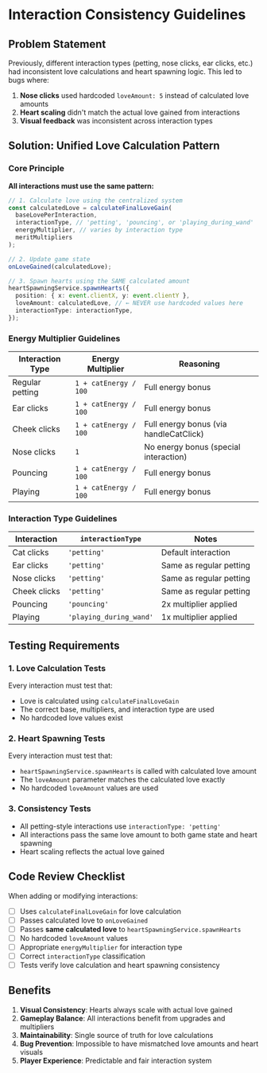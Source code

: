 # Interaction Consistency Guidelines

## Problem Statement

Previously, different interaction types (petting, nose clicks, ear clicks, etc.) had inconsistent love calculations and heart spawning logic. This led to bugs where:

1. **Nose clicks** used hardcoded `loveAmount: 5` instead of calculated love amounts
2. **Heart scaling** didn't match the actual love gained from interactions
3. **Visual feedback** was inconsistent across interaction types

## Solution: Unified Love Calculation Pattern

### Core Principle

**All interactions must use the same pattern:**

```typescript
// 1. Calculate love using the centralized system
const calculatedLove = calculateFinalLoveGain(
  baseLovePerInteraction,
  interactionType, // 'petting', 'pouncing', or 'playing_during_wand'
  energyMultiplier, // varies by interaction type
  meritMultipliers
);

// 2. Update game state
onLoveGained(calculatedLove);

// 3. Spawn hearts using the SAME calculated amount
heartSpawningService.spawnHearts({
  position: { x: event.clientX, y: event.clientY },
  loveAmount: calculatedLove, // ← NEVER use hardcoded values here
  interactionType: interactionType,
});
```

### Energy Multiplier Guidelines

| Interaction Type | Energy Multiplier     | Reasoning                              |
| ---------------- | --------------------- | -------------------------------------- |
| Regular petting  | `1 + catEnergy / 100` | Full energy bonus                      |
| Ear clicks       | `1 + catEnergy / 100` | Full energy bonus                      |
| Cheek clicks     | `1 + catEnergy / 100` | Full energy bonus (via handleCatClick) |
| Nose clicks      | `1`                   | No energy bonus (special interaction)  |
| Pouncing         | `1 + catEnergy / 100` | Full energy bonus                      |
| Playing          | `1 + catEnergy / 100` | Full energy bonus                      |

### Interaction Type Guidelines

| Interaction  | `interactionType`       | Notes                   |
| ------------ | ----------------------- | ----------------------- |
| Cat clicks   | `'petting'`             | Default interaction     |
| Ear clicks   | `'petting'`             | Same as regular petting |
| Nose clicks  | `'petting'`             | Same as regular petting |
| Cheek clicks | `'petting'`             | Same as regular petting |
| Pouncing     | `'pouncing'`            | 2x multiplier applied   |
| Playing      | `'playing_during_wand'` | 1x multiplier applied   |

## Testing Requirements

### 1. Love Calculation Tests

Every interaction must test that:

- Love is calculated using `calculateFinalLoveGain`
- The correct base, multipliers, and interaction type are used
- No hardcoded love values exist

### 2. Heart Spawning Tests

Every interaction must test that:

- `heartSpawningService.spawnHearts` is called with calculated love amount
- The `loveAmount` parameter matches the calculated love exactly
- No hardcoded `loveAmount` values are used

### 3. Consistency Tests

- All petting-style interactions use `interactionType: 'petting'`
- All interactions pass the same love amount to both game state and heart spawning
- Heart scaling reflects the actual love gained

## Code Review Checklist

When adding or modifying interactions:

- [ ] Uses `calculateFinalLoveGain` for love calculation
- [ ] Passes calculated love to `onLoveGained`
- [ ] Passes **same calculated love** to `heartSpawningService.spawnHearts`
- [ ] No hardcoded `loveAmount` values
- [ ] Appropriate `energyMultiplier` for interaction type
- [ ] Correct `interactionType` classification
- [ ] Tests verify love calculation and heart spawning consistency

## Benefits

1. **Visual Consistency**: Hearts always scale with actual love gained
2. **Gameplay Balance**: All interactions benefit from upgrades and multipliers
3. **Maintainability**: Single source of truth for love calculations
4. **Bug Prevention**: Impossible to have mismatched love amounts and heart visuals
5. **Player Experience**: Predictable and fair interaction system
